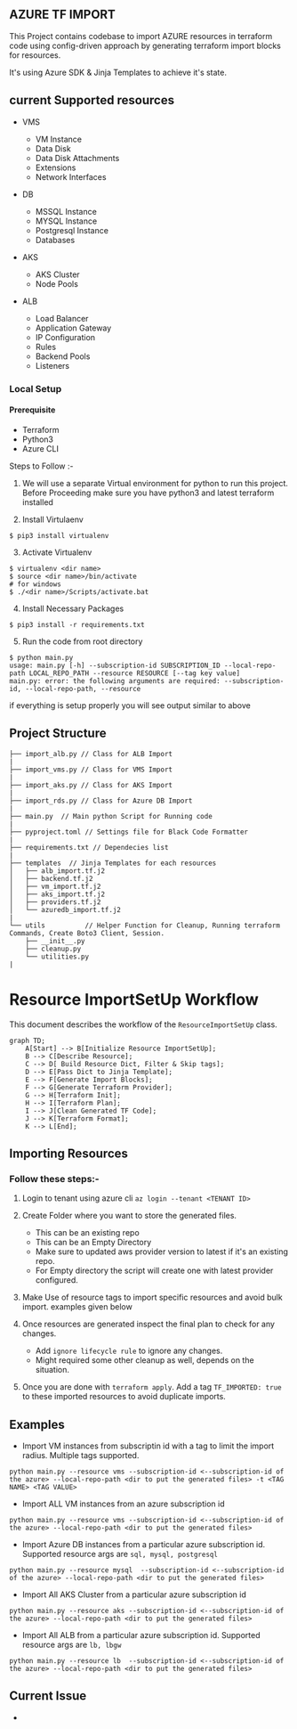 ## AZURE TF IMPORT

This Project contains codebase to import AZURE resources in terraform code using  config-driven approach by generating terraform import blocks for resources.

It's using Azure SDK & Jinja Templates to achieve it's state.

## current Supported resources
 * VMS

    * VM Instance
    * Data Disk
    * Data Disk Attachments
    * Extensions
    * Network Interfaces

* DB

    * MSSQL Instance
    * MYSQL Instance
    * Postgresql Instance
    * Databases

* AKS

    * AKS Cluster
    * Node Pools

* ALB

    * Load Balancer
    * Application Gateway
    * IP Configuration
    * Rules
    * Backend Pools
    * Listeners


### Local Setup

#### Prerequisite

* Terraform
* Python3
* Azure CLI

Steps to Follow :-

1. We will use a separate Virtual environment for python to run this project. Before Proceeding make sure you have python3  and latest terraform installed

2. Install Virtulaenv
```
$ pip3 install virtualenv
```
3. Activate Virtualenv
```
$ virtualenv <dir name>
$ source <dir name>/bin/activate
# for windows
$ ./<dir name>/Scripts/activate.bat
```

4. Install Necessary Packages
```
$ pip3 install -r requirements.txt
```
5. Run the code from root directory

```
$ python main.py
usage: main.py [-h] --subscription-id SUBSCRIPTION_ID --local-repo-path LOCAL_REPO_PATH --resource RESOURCE [--tag key value]
main.py: error: the following arguments are required: --subscription-id, --local-repo-path, --resource
```
if everything is setup properly you will see output similar to above


## Project Structure
```
├── import_alb.py // Class for ALB Import
|
├── import_vms.py // Class for VMS Import
|
├── import_aks.py // Class for AKS Import
|
├── import_rds.py // Class for Azure DB Import
|
├── main.py  // Main python Script for Running code
|
├── pyproject.toml // Settings file for Black Code Formatter
|
├── requirements.txt // Dependecies list
|
├── templates  // Jinja Templates for each resources
│   ├── alb_import.tf.j2
│   ├── backend.tf.j2
│   ├── vm_import.tf.j2
│   ├── aks_import.tf.j2
│   ├── providers.tf.j2
│   └── azuredb_import.tf.j2
|
└── utils          // Helper Function for Cleanup, Running terraform Commands, Create Boto3 Client, Session.
    ├── __init__.py
    ├── cleanup.py
    └── utilities.py
|
```


# Resource ImportSetUp Workflow

This document describes the workflow of the `ResourceImportSetUp` class.

```mermaid
graph TD;
    A[Start] --> B[Initialize Resource ImportSetUp];
    B --> C[Describe Resource];
    C --> D[ Build Resource Dict, Filter & Skip tags];
    D --> E[Pass Dict to Jinja Template];
    E --> F[Generate Import Blocks];
    F --> G[Generate Terraform Provider];
    G --> H[Terraform Init];
    H --> I[Terraform Plan];
    I --> J[Clean Generated TF Code];
    J --> K[Terraform Format];
    K --> L[End];
```

## Importing Resources

### Follow these steps:-

1. Login to tenant using azure cli `az login --tenant <TENANT ID>`

2. Create Folder where you want to store the generated files.
    * This can be an existing repo
    * This can be an Empty Directory
    * Make sure to updated aws provider version to latest if it's an existing repo.
    * For Empty directory the script will create one with latest provider configured.

3. Make Use of resource tags to import specific resources and avoid bulk import. examples given below

4. Once resources are generated inspect the final plan to check for any changes.
    * Add `ignore lifecycle rule` to ignore any changes.
    * Might required some other cleanup as well, depends on the situation.

5. Once you are done with `terraform apply`. Add a tag `TF_IMPORTED: true` to these imported resources to avoid duplicate imports.


## Examples

* Import VM instances from subscriptin id with a tag to limit the import radius. Multiple tags supported.
```
python main.py --resource vms --subscription-id <--subscription-id of the azure> --local-repo-path <dir to put the generated files> -t <TAG NAME> <TAG VALUE>
```

* Import ALL VM instances from an azure subscription id
```
python main.py --resource vms --subscription-id <--subscription-id of the azure> --local-repo-path <dir to put the generated files>
```

* Import Azure DB instances from a particular azure subscription id. Supported resource args are `sql, mysql, postgresql`
```
python main.py --resource mysql  --subscription-id <--subscription-id of the azure> --local-repo-path <dir to put the generated files>

```

* Import All AKS Cluster from a particular azure subscription id
```
python main.py --resource aks --subscription-id <--subscription-id of the azure> --local-repo-path <dir to put the generated files>

```

* Import All ALB  from a particular azure subscription id. Supported resource args are `lb, lbgw`
```
python main.py --resource lb  --subscription-id <--subscription-id of the azure> --local-repo-path <dir to put the generated files>

```



## Current Issue
*